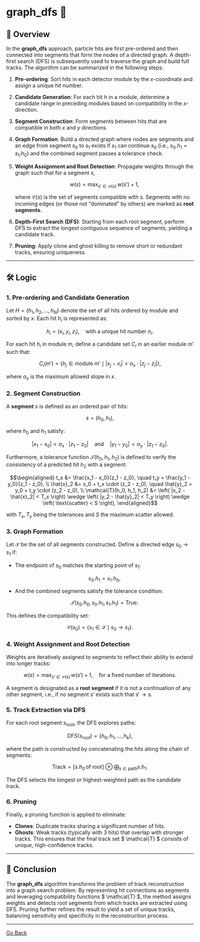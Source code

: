 # **graph_dfs** 🚀

## 📌 Overview

In the **graph_dfs** approach, particle hits are first pre-ordered and then connected into segments that form the nodes of a directed graph. A depth-first search (DFS) is subsequently used to traverse the graph and build full tracks. The algorithm can be summarized in the following steps:

1. **Pre-ordering**: Sort hits in each detector module by the $x$-coordinate and assign a unique hit number.
2. **Candidate Generation**: For each hit $h$ in a module, determine a candidate range in preceding modules based on compatibility in the $x$-direction.
3. **Segment Construction**: Form segments between hits that are compatible in both $x$ and $y$ directions.
4. **Graph Formation**: Build a directed graph where nodes are segments and an edge from segment $s_0$ to $s_1$ exists if $s_1$ can continue $s_0$ (i.e., $s_0.h_1 = s_1.h_0$) and the combined segment passes a tolerance check.
5. **Weight Assignment and Root Detection**: Propagate weights through the graph such that for a segment $s$,

   ```math
   w(s) = \max_{s' \in \mathcal{C}(s)} \, w(s') + 1,
   ```
   where $\mathcal{C}(s)$ is the set of segments compatible with $s$. Segments with no incoming edges (or those not “dominated” by others) are marked as **root segments**.
7. **Depth-First Search (DFS)**: Starting from each root segment, perform DFS to extract the longest contiguous sequence of segments, yielding a candidate track.
8. **Pruning**: Apply clone and ghost killing to remove short or redundant tracks, ensuring uniqueness.

---

## 🛠 Logic

### 1. **Pre-ordering and Candidate Generation**

Let $H = \{h_1, h_2, \dots, h_N\}$ denote the set of all hits ordered by module and sorted by $x$. Each hit $h_i$ is represented as:
```math
h_i = (x_i, y_i, z_i), \quad \text{with a unique hit number } n_i.
```
For each hit $h_i$ in module $m$, define a candidate set $C_i$ in an earlier module $m'$ such that:
```math
C_i(m') = \{ h_j \in \text{module } m' \mid |x_j - x_i| < \alpha_x \cdot |z_j - z_i| \},
```
where $\alpha_x$ is the maximum allowed slope in $x$.

### 2. **Segment Construction**

A **segment** $s$ is defined as an ordered pair of hits:
```math
s = (h_0, h_1),
```
where $h_0$ and $h_1$ satisfy:
```math
|x_1 - x_0| < \alpha_x \cdot |z_1 - z_0| \quad \text{and} \quad |y_1 - y_0| < \alpha_y \cdot |z_1 - z_0|.
```
Furthermore, a tolerance function $\mathcal{T}(h_0, h_1, h_2)$ is defined to verify the consistency of a predicted hit $h_2$ with a segment:
```math
\begin{aligned}
t_x &= \frac{x_1 - x_0}{z_1 - z_0}, \quad t_y = \frac{y_1 - y_0}{z_1 - z_0}, \\
\hat{x}_2 &= x_0 + t_x \cdot (z_2 - z_0), \quad \hat{y}_2 = y_0 + t_y \cdot (z_2 - z_0), \\
\mathcal{T}(h_0, h_1, h_2) &= \left( |x_2 - \hat{x}_2| < T_x \right) \wedge \left( |y_2 - \hat{y}_2| < T_y \right) \wedge \left( \text{scatter} < S \right),
\end{aligned}
```
with $T_x, T_y$ being the tolerances and $S$ the maximum scatter allowed.

### 3. **Graph Formation**

Let $\mathcal{S}$ be the set of all segments constructed. Define a directed edge $s_0 \to s_1$ if:
- The endpoint of $s_0$ matches the starting point of $s_1$:
  ```math
  s_0.h_1 = s_1.h_0,
  ```
- And the combined segments satisfy the tolerance condition:
  ```math
  \mathcal{T}(s_0.h_0, s_0.h_1, s_1.h_1) = \text{True}.
  ```
This defines the compatibility set:
```math
\mathcal{C}(s_0) = \{ s_1 \in \mathcal{S} \mid s_0 \to s_1 \}.
```

### 4. **Weight Assignment and Root Detection**

Weights are iteratively assigned to segments to reflect their ability to extend into longer tracks:
```math
w(s) = \max_{s' \in \mathcal{C}(s)} \, w(s') + 1, \quad \text{for a fixed number of iterations.}
```
A segment is designated as a **root segment** if it is not a continuation of any other segment, i.e., if no segment $s'$ exists such that $s' \to s$.

### 5. **Track Extraction via DFS**

For each root segment $s_{\text{root}}$, the DFS explores paths:
```math
\text{DFS}(s_{\text{root}}) = \{ h_0, h_1, \dots, h_k \},
```
where the path is constructed by concatenating the hits along the chain of segments:
```math
\text{Track} = [s.h_0 \, \text{of root}] \oplus \bigoplus_{s \in \text{path}} s.h_1.
```
The DFS selects the longest or highest-weighted path as the candidate track.

### 6. **Pruning**

Finally, a pruning function is applied to eliminate:
- **Clones**: Duplicate tracks sharing a significant number of hits.
- **Ghosts**: Weak tracks (typically with 3 hits) that overlap with stronger tracks.
This ensures that the final track set $ \mathcal{T} $ consists of unique, high-confidence tracks.

---

## 🎯 Conclusion

The **graph_dfs** algorithm transforms the problem of track reconstruction into a graph search problem. By representing hit connections as segments and leveraging compatibility functions $ \mathcal{T} $, the method assigns weights and detects root segments from which tracks are extracted using DFS. Pruning further refines the result to yield a set of unique tracks, balancing sensitivity and specificity in the reconstruction process.

---
[Go Back](../readme.md)
